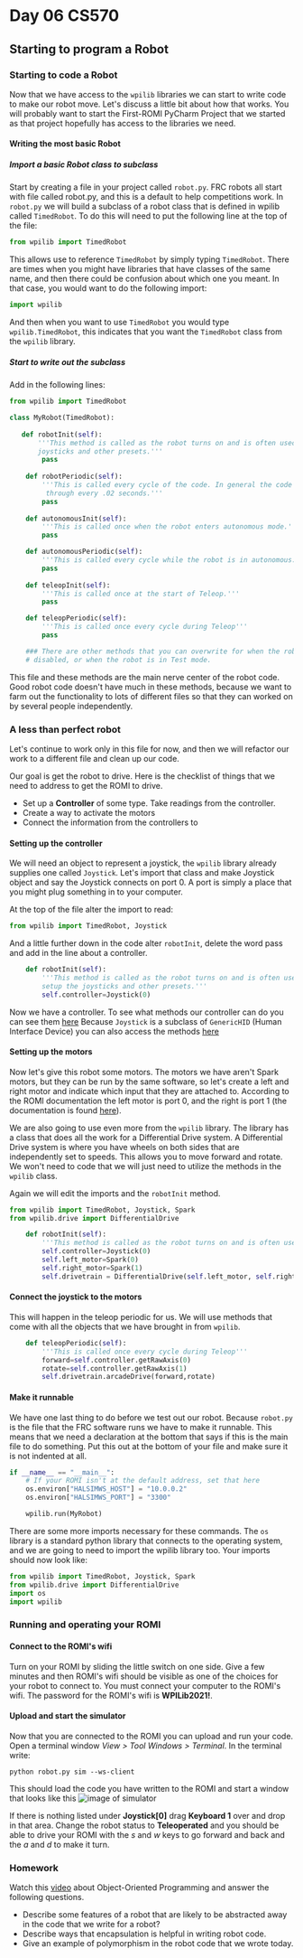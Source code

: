 [comment]: render
# Day 06 CS570
## Starting to program a Robot

### Starting to code a Robot

Now that we have access to the ```wpilib``` libraries we can start to write code to make our robot move. Let's discuss 
a little bit about how that works. You will probably want to start the First-ROMI PyCharm Project that we started as that 
project hopefully has access to the libraries we need.

#### Writing the most basic Robot

##### Import a basic Robot class to subclass

Start by creating a file in your project called ```robot.py```. FRC robots all start with file called robot.py, and this is
a default to help competitions work. In ```robot.py``` we will build a subclass of a robot class that is defined in wpilib
called ```TimedRobot```. To do this will need to put the following line at the top of the file:

```python
from wpilib import TimedRobot
```

This allows use to reference ```TimedRobot``` by simply typing ```TimedRobot```. There are times when you might have libraries
that have classes of the same name, and then there could be confusion about which one you meant. In that case, you would want
to do the following import:

```python
import wpilib
```

And then when you want to use ```TimedRobot``` you would type ```wpilib.TimedRobot```, this indicates that you want the 
```TimedRobot``` class from the ```wpilib``` library.

##### Start to write out the subclass

Add in the following lines:

```python
from wpilib import TimedRobot

class MyRobot(TimedRobot):
    
   def robotInit(self):
       '''This method is called as the robot turns on and is often used to setup the 
       joysticks and other presets.'''
        pass
    
    def robotPeriodic(self):
        '''This is called every cycle of the code. In general the code is loop
         through every .02 seconds.'''
        pass
    
    def autonomousInit(self):
        '''This is called once when the robot enters autonomous mode.'''
        pass

    def autonomousPeriodic(self):
        '''This is called every cycle while the robot is in autonomous.'''
        pass
    
    def teleopInit(self):
        '''This is called once at the start of Teleop.'''
        pass

    def teleopPeriodic(self):
        '''This is called once every cycle during Teleop'''
        pass

    ### There are other methods that you can overwrite for when the robot is 
    # disabled, or when the robot is in Test mode.
```

This file and these methods are the main nerve center of the robot code. Good robot code doesn't have much in these methods, 
because we want to farm out the functionality to lots of different files so that they can worked on by several people independently.


### A less than perfect robot

Let's continue to work only in this file for now, and then we will refactor our work to a different file and clean up our code.

Our goal is get the robot to drive. Here is the checklist of things that we need to address to get the ROMI to drive. 

* Set up a **Controller** of some type. Take readings from the controller.
* Create a way to activate the motors
* Connect the information from the controllers to 

#### Setting up the controller


We will need an object to represent a joystick, the ```wpilib``` library already supplies one called ```Joystick```. Let's 
import that class and make Joystick object and say the Joystick connects on port 0. A port is simply a place that you might plug
something in to your computer. 

At the top of the file alter the import to read:

```python
from wpilib import TimedRobot, Joystick
```

And a little further down in the code alter ```robotInit```, delete the word pass and add in the line about a controller.

```python
    def robotInit(self):
        '''This method is called as the robot turns on and is often used to 
        setup the joysticks and other presets.'''
        self.controller=Joystick(0)

```

Now we have a controller. To see what methods our controller can do you can see them [here](https://robotpy.readthedocs.io/projects/wpilib/en/latest/wpilib/Joystick.html#wpilib.Joystick)
Because ```Joystick``` is a subclass of ```GenericHID``` (Human Interface Device) you can also access the methods [here](https://robotpy.readthedocs.io/projects/wpilib/en/latest/wpilib.interfaces/GenericHID.html#wpilib.interfaces.GenericHID)

#### Setting up the motors

Now let's give this robot some motors. The motors we have aren't Spark motors, but they can be run by the same software, 
so let's create a left and right motor and indicate which input that they are attached to. According to the ROMI documentation
the left motor is port 0, and the right is port 1 (the documentation is found [here](https://docs.wpilib.org/en/stable/docs/romi-robot/getting-to-know-romi.html)).

We are also going to use even more from the ```wpilib``` library. The library has a class that does all the work for a Differential Drive system.
A Differential Drive system is where you have wheels on both sides that are independently set to speeds. This allows you to
move forward and rotate. We won't need to code that we will just need to utilize the methods in the ```wpilib``` class.


Again we will edit the imports and the ```robotInit``` method.

```python
from wpilib import TimedRobot, Joystick, Spark
from wpilib.drive import DifferentialDrive
```


```python
    def robotInit(self):
        '''This method is called as the robot turns on and is often used to setup the joysticks and other presets.'''
        self.controller=Joystick(0)
        self.left_motor=Spark(0)
        self.right_motor=Spark(1)
        self.drivetrain = DifferentialDrive(self.left_motor, self.right_motor)
```

#### Connect the joystick to the motors

This will happen in the teleop periodic for us. We will use methods that come with all the objects that we have brought
in from ```wpilib```. 

```python
    def teleopPeriodic(self):
        '''This is called once every cycle during Teleop'''
        forward=self.controller.getRawAxis(0)
        rotate=self.controller.getRawAxis(1)
        self.drivetrain.arcadeDrive(forward,rotate)
```

#### Make it runnable

We have one last thing to do before we test out our robot. Because ```robot.py``` is the file that the FRC software runs 
we have to make it runnable. This means that we need a declaration at the bottom that says if this is the main file to 
do something. Put this out at the bottom of your file and make sure it is not indented at all. 

```python
if __name__ == "__main__":
    # If your ROMI isn't at the default address, set that here
    os.environ["HALSIMWS_HOST"] = "10.0.0.2"
    os.environ["HALSIMWS_PORT"] = "3300"

    wpilib.run(MyRobot)
```

There are some more imports necessary for these commands. The ```os``` library is a standard python library that connects
to the operating system, and we are going to need to import the wpilib library too. Your imports should now look like:

```python
from wpilib import TimedRobot, Joystick, Spark
from wpilib.drive import DifferentialDrive
import os
import wpilib
```

### Running and operating your ROMI

#### Connect to the ROMI's wifi

Turn on your ROMI by sliding the little switch on one side. Give a few minutes and then ROMI's wifi should be visible 
as one of the choices for your robot to connect to. You must connect your computer to the ROMI's wifi. The password for
the ROMI's wifi is **WPILib2021!**. 

#### Upload and start the simulator

Now that you are connected to the ROMI you can upload and run your code. 
Open a terminal window *View > Tool Windows > Terminal*. 
In the terminal write:

```commandline
python robot.py sim --ws-client
```
This should load the code you have written to the ROMI and start a window that looks like this
![image of simulator](../img/Simulator1.png) 

If there is nothing listed under **Joystick[0]** drag **Keyboard 1** over and drop in that area. Change the robot status
to **Teleoperated** and you should be able to drive your ROMI with the *s* and *w* keys to go forward and back and the 
*a* and *d* to make it turn. 

### Homework

Watch this [video](https://youtu.be/m_MQYyJpIjg) about Object-Oriented Programming and answer the following questions.  

* Describe some features of a robot that are likely to be abstracted away in the code that we write for a robot?
* Describe ways that encapsulation is helpful in writing robot code.
* Give an example of polymorphism in the robot code that we wrote today. 




